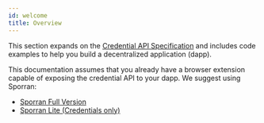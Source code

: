 ```yaml
---
id: welcome
title: Overview
---
```


This section expands on the [Credential API Specification](https://github.com/KILTprotocol/credential-api) and includes code examples to help you build a decentralized application (dapp).

This documentation assumes that you already have a browser extension capable of exposing the credential API to your dapp.
We suggest using Sporran:

- [Sporran Full Version](https://github.com/BTE-Trusted-Entity/sporran-extension)
- [Sporran Lite (Credentials only)](https://github.com/BTE-Trusted-Entity/sporran-extension/tree/sporran-lite)
